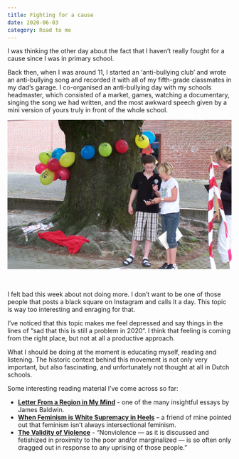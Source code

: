 ```yaml
---
title: Fighting for a cause
date: 2020-06-03
category: Road to me
---
```


I was thinking the other day about the fact that I haven’t really fought for a cause since I was in primary school. 

Back then, when I was around 11, I started an ‘anti-bullying club’ and wrote an anti-bullying song and recorded it with all of my fifth-grade classmates in my dad’s garage. I co-organised an anti-bullying day with my schools headmaster, which consisted of a market, games, watching a documentary, singing the song we had written, and the most awkward speech given by a mini version of yours truly in front of the whole school.

![Me, 2008](mini-me.jpg)

<br />

I felt bad this week about not doing more. I don’t want to be one of those people that posts a black square on Instagram and calls it a day. This topic is way too interesting and enraging for that.

I’ve noticed that this topic makes me feel depressed and say things in the lines of “sad that this is still a problem in 2020“. I think that feeling is coming from the right place, but not at all a productive approach.

What I should be doing at the moment is educating myself, reading and listening. The historic context behind this movement is not only very important, but also fascinating, and unfortunately not thought at all in Dutch schools.


Some interesting reading material I’ve come across so far:

* **[Letter From a Region in My Mind](https://www.newyorker.com/magazine/1962/11/17/letter-from-a-region-in-my-mind)** - one of the many insightful essays by James Baldwin.
* **[When Feminism is White Supremacy in Heels](https://www.harpersbazaar.com/culture/politics/a22717725/what-is-toxic-white-feminism/)** – a friend of mine pointed out that feminism isn’t always intersectional feminism.
* **[The Validity of Violence](https://timeline.com/by-the-end-of-his-life-martin-luther-king-realized-the-validity-of-violence-4de177a8c87b)** - “Nonviolence — as it is discussed and fetishized in proximity to the poor and/or marginalized — is so often only dragged out in response to any uprising of those people.”


